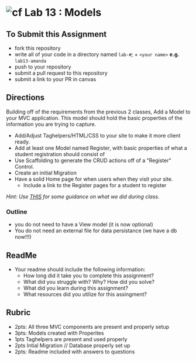 ![cf](http://i.imgur.com/7v5ASc8.png) Lab 13 : Models
=====================================

## To Submit this Assignment
- fork this repository
- write all of your code in a directory named `lab-#`; + `<your name>` **e.g.** `lab13-amanda`
- push to your repository
- submit a pull request to this repository
- submit a link to your PR in canvas

## Directions
Building off of the requirements from the previous 2 classes, Add a Model to your MVC application.
This model should hold the basic properties of the information you are trying to capture.

- Add/Adjust Taghelpers/HTML/CSS to your site to make it more client ready.
- Add at least one Model named Register, with basic properties of what a student registration should consist of
- Use Scaffolding to generate the CRUD actions off of a "Register" Control. 
- Create an initial Migration
- Have a solid Home page for when users when they visit your site.
  - Include a link to the Register pages for a student to register

*Hint: Use [THIS](https://docs.microsoft.com/en-us/aspnet/core/tutorials/first-mvc-app/adding-model) for some guidance on what we did during class.*


### Outline
- you do not need to have a View model (it is now optional)
- You do not need an external file for data persistance (we have a db now!!!)


## ReadMe
- Your readme should include the following information:
	- How long did it take you to complete this assignment?
	- What did you struggle with? Why? How did you solve?
	- What did you learn during this assignment?
    - What resources did you utilize for this assingment?

## Rubric
- 2pts: All three MVC components are present and properly setup
- 3pts: Models created with Properites
- 1pts Taghelpers are present and used properly
- 2pts Intial Migration // Database properly set up
- 2pts: Readme included with answers to questions
